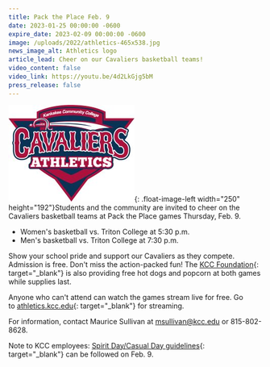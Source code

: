 ```yaml
---
title: Pack the Place Feb. 9
date: 2023-01-25 00:00:00 -0600
expire_date: 2023-02-09 00:00:00 -0600
image: /uploads/2022/athletics-465x538.jpg
news_image_alt: Athletics logo
article_lead: Cheer on our Cavaliers basketball teams!
video_content: false
video_link: https://youtu.be/4d2LkGjg5bM
press_release: false
---
```

![](/uploads/2022/cavaliers-250.jpg){: .float-image-left width="250" height="192"}Students and the community are invited to cheer on the Cavaliers basketball teams at Pack the Place games Thursday, Feb. 9.

* Women's basketball vs. Triton College at 5:30 p.m.
* Men's basketball vs. Triton College at 7:30 p.m.

Show your school pride and support our Cavaliers as they compete. Admission is free. Don't miss the action-packed fun! The&nbsp;[KCC Foundation](https://foundation.kcc.edu/){: target="_blank"}&nbsp;is also providing free hot dogs and popcorn at both games while supplies last.

Anyone who can't attend can watch the games stream live for free. Go to&nbsp;[athletics.kcc.edu](https://athletics.kcc.edu/){: target="_blank"}&nbsp;for streaming.

​​​​​​For information, contact Maurice Sullivan at&nbsp;[msullivan@kcc.edu](mailto:msullivan@kcc.edu)&nbsp;or 815-802-8628.

Note to KCC employees:&nbsp;[Spirit Day/Casual Day guidelines](https://my.kcc.edu/Documents/CasualDenimGuidelines-7-5-2022.pdf){: target="_blank"}&nbsp;can be followed on Feb. 9.